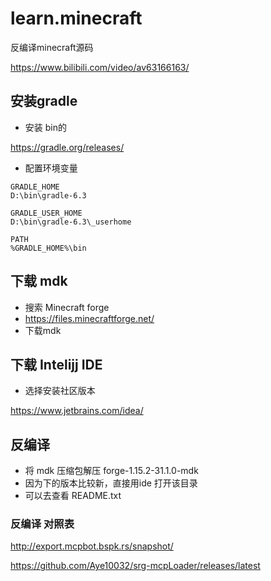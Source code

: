 # learn.minecraft
反编译minecraft源码


https://www.bilibili.com/video/av63166163/

## 安装gradle

* 安装 bin的

https://gradle.org/releases/

* 配置环境变量

```
GRADLE_HOME 
D:\bin\gradle-6.3
```

```
GRADLE_USER_HOME
D:\bin\gradle-6.3\_userhome
```

```
PATH
%GRADLE_HOME%\bin
```


## 下载 mdk

* 搜索 Minecraft forge
* https://files.minecraftforge.net/
* 下载mdk


## 下载 Intelijj IDE 

* 选择安装社区版本

https://www.jetbrains.com/idea/

## 反编译
* 将 mdk 压缩包解压 forge-1.15.2-31.1.0-mdk
* 因为下的版本比较新，直接用ide 打开该目录
* 可以去查看 README.txt

### 反编译 对照表
http://export.mcpbot.bspk.rs/snapshot/


https://github.com/Aye10032/srg-mcpLoader/releases/latest
